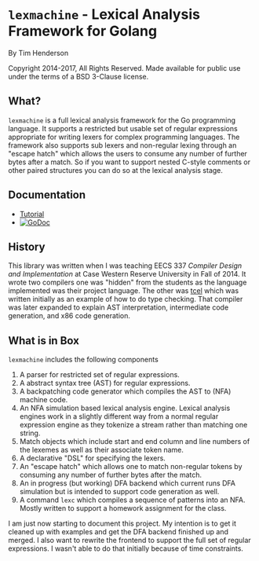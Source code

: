 # `lexmachine` - Lexical Analysis Framework for Golang

By Tim Henderson

Copyright 2014-2017, All Rights Reserved. Made available for public use
under the terms of a BSD 3-Clause license.

## What?

`lexmachine` is a full lexical analysis framework for the Go programming
language. It supports a restricted but usable set of regular expressions
appropriate for writing lexers for complex programming languages. The
framework also supports sub lexers and non-regular lexing through an
"escape hatch" which allows the users to consume any number of further
bytes after a match. So if you want to support nested C-style comments
or other paired structures you can do so at the lexical analysis stage.

## Documentation

- [Tutorial](http://hackthology.com/writing-a-lexer-in-go-with-lexmachine.html)
- [![GoDoc](https://godoc.org/github.com/timtadh/lexmachine?status.svg)](https://godoc.org/github.com/timtadh/lexmachine)

## History

This library was written when I was teaching EECS 337 *Compiler Design
and Implementation* at Case Western Reserve University in Fall of 2014.
It wrote two compilers one was "hidden" from the students  as the
language implemented was their project language. The other was
[tcel](https://github.com/timtadh/tcel) which was written initially as
an example of how to do type checking. That compiler was later expanded
to explain AST interpretation, intermediate code generation, and x86
code generation.

## What is in Box

`lexmachine` includes the following components

1. A parser for restricted set of regular expressions.
2. A abstract syntax tree (AST) for regular expressions.
3. A backpatching code generator which compiles the AST to (NFA) machine
   code.
4. An NFA simulation based lexical analysis engine. Lexical analysis
   engines work in a slightly different way from a normal regular
   expression engine as they tokenize a stream rather than matching one
   string.
5. Match objects which include start and end column and line numbers of
   the lexemes as well as their associate token name.
6. A declarative "DSL" for specifying the lexers.
7. An "escape hatch" which allows one to match non-regular tokens by
   consuming any number of further bytes after the match.
8. An in progress (but working) DFA backend which current runs DFA
   simulation but is intended to support code generation as well.
9. A command `lexc` which compiles a sequence of patterns into an NFA.
   Mostly written to support a homework assignment for the class.

I am just now starting to document this project. My intention is to get
it cleaned up with examples and get the DFA backend finished up and
merged. I also want to rewrite the frontend to support the full set of
regular expressions. I wasn't able to do that initially because of time
constraints.

